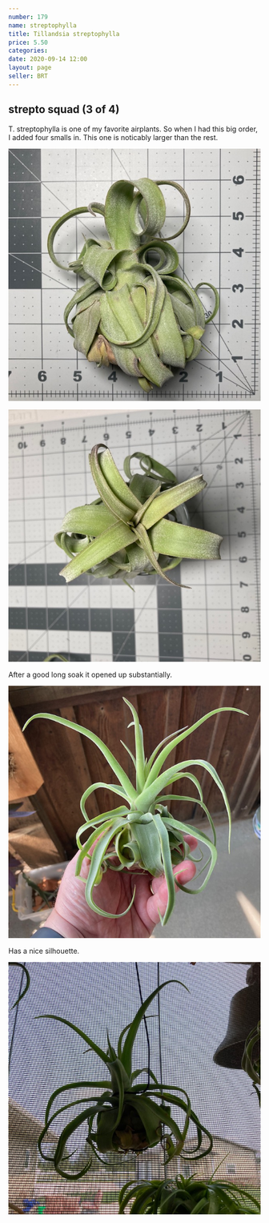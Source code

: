 ```yaml
---
number: 179
name: streptophylla
title: Tillandsia streptophylla
price: 5.50
categories: 
date: 2020-09-14 12:00
layout: page
seller: BRT
---
```

## strepto squad (3 of 4)

T. streptophylla is one of my favorite airplants. So when I had this big order, I added four smalls in. This one is noticably larger than the rest. 

!["Tillandsia streptophylla"](/i/IMG_0956.jpeg "Tillandsia streptophylla")

!["Tillandsia streptophylla"](/i/IMG_0957.jpeg "Tillandsia streptophylla")

After a good long soak it opened up substantially.

!["Tillandsia streptophylla"](/i/IMG_0998.jpeg "Tillandsia streptophylla")

Has a nice silhouette.

!["Tillandsia streptophylla"](/i/IMG_1003.jpeg "Tillandsia streptophylla")
